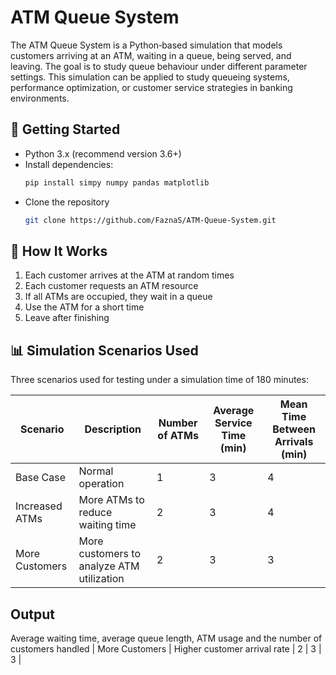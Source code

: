 # ATM Queue System

The ATM Queue System is a Python‐based simulation that models customers arriving at an ATM, waiting in a queue, being served, and leaving. The goal is to study queue behaviour under different parameter settings.
This simulation can be applied to study queueing systems, performance optimization, or customer service strategies in banking environments.

## 🚀 Getting Started

- Python 3.x (recommend version 3.6+)
- Install dependencies:
  ```bash
  pip install simpy numpy pandas matplotlib

- Clone the repository
  ```bash
  git clone https://github.com/FaznaS/ATM-Queue-System.git

## 🧠 How It Works
  1.	Each customer arrives at the ATM at random times
  2.	Each customer requests an ATM resource
  3.	If all ATMs are occupied, they wait in a queue
  4.	Use the ATM for a short time
  5.	Leave after finishing


## 📊 Simulation Scenarios Used
Three scenarios used for testing under a simulation time of 180 minutes:

| **Scenario**      | **Description** | **Number of ATMs** | **Average Service Time (min)** | **Mean Time Between Arrivals (min)** |
|--------------------|-----------------|--------------------|---------------------------------|--------------------------------------|
| Base Case          | Normal operation | 1 | 3 | 4 |
| Increased ATMs     | More ATMs to reduce waiting time | 2 | 3 | 4 |
| More Customers     | More customers to analyze ATM utilization | 2 | 3 | 3 |

## Output
Average waiting time, average queue length, ATM usage and the number of customers handled
| More Customers     | Higher customer arrival rate | 2 | 3 | 3 |

